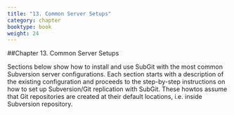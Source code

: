 ```yaml
---
title: "13. Common Server Setups"
category: chapter
booktype: book
weight: 24
---
```

##Chapter 13. Common Server Setups

Sections below show how to install and use SubGit with the most common Subversion server configurations. Each section starts with a description of the existing configuration and proceeds to the step-by-step instructions on how to set up Subversion/Git replication with SubGit. These howtos assume that Git repositories are created at their default locations, i.e. inside Subversion repository.